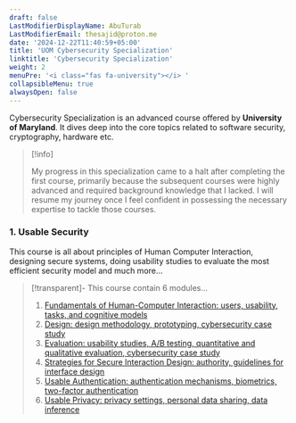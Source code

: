 ```yaml
---
draft: false
LastModifierDisplayName: AbuTurab
LastModifierEmail: thesajid@proton.me
date: '2024-12-22T11:40:59+05:00'
title: 'UOM Cybersecurity Specialization'
linktitle: 'Cybersecurity Specialization'
weight: 2
menuPre: '<i class="fas fa-university"></i> '
collapsibleMenu: true
alwaysOpen: false
---
```


Cybersecurity Specialization is an advanced course offered by **University of Maryland**. It dives deep into the core topics related to software security, cryptography, hardware etc.

> [!info]
>
> My progress in this specialization came to a halt after completing the first course, primarily because the subsequent courses were highly advanced and required background knowledge that I lacked. I will resume my journey once I feel confident in possessing the necessary expertise to tackle those courses.

### 1. Usable Security

This course is all about principles of Human Computer Interaction, designing secure systems, doing usability studies to evaluate the most efficient security model and much more...

>[!transparent]- This course contain 6 modules...
> 
> 1. [Fundamentals of Human-Computer Interaction: users, usability, tasks, and cognitive models](/cybersecurity-and-networks/uom-cybersec-specialization/usable-security/fundamentals-of-humans-computer-interaction)
> 2. [Design: design methodology, prototyping, cybersecurity case study](/cybersecurity-and-networks/uom-cybersec-specialization/usable-security/usable-design)
> 3. [Evaluation: usability studies, A/B testing, quantitative and qualitative evaluation, cybersecurity case study](/cybersecurity-and-networks/uom-cybersec-specialization/usable-security/usable-evaluation)
> 4. [Strategies for Secure Interaction Design: authority, guidelines for interface design](/cybersecurity-and-networks/uom-cybersec-specialization/usable-security/strategies-for-secure-interaction-design)
> 5. [Usable Authentication: authentication mechanisms, biometrics, two-factor authentication](/cybersecurity-and-networks/uom-cybersec-specialization/usable-security/usable-authentication)
> 6. [Usable Privacy: privacy settings, personal data sharing, data inference](/cybersecurity-and-networks/uom-cybersec-specialization/usable-security/usable-privacy)
